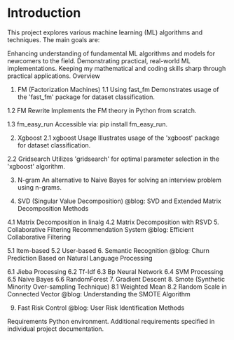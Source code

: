 # Introduction
This project explores various machine learning (ML) algorithms and techniques. The main goals are:

Enhancing understanding of fundamental ML algorithms and models for newcomers to the field.
Demonstrating practical, real-world ML implementations.
Keeping my mathematical and coding skills sharp through practical applications.
Overview
1. FM (Factorization Machines)
1.1 Using fast_fm
Demonstrates usage of the 'fast_fm' package for dataset classification.

1.2 FM Rewrite
Implements the FM theory in Python from scratch.

1.3 fm_easy_run
Accessible via: pip install fm_easy_run.

2. Xgboost
2.1 xgboost Usage
Illustrates usage of the 'xgboost' package for dataset classification.

2.2 Gridsearch
Utilizes 'gridsearch' for optimal parameter selection in the 'xgboost' algorithm.

3. N-gram
An alternative to Naive Bayes for solving an interview problem using n-grams.

4. SVD (Singular Value Decomposition)
@blog: SVD and Extended Matrix Decomposition Methods

4.1 Matrix Decomposition in linalg
4.2 Matrix Decomposition with RSVD
5. Collaborative Filtering Recommendation System
@blog: Efficient Collaborative Filtering

5.1 Item-based
5.2 User-based
6. Semantic Recognition
@blog: Churn Prediction Based on Natural Language Processing

6.1 Jieba Processing
6.2 Tf-Idf
6.3 Bp Neural Network
6.4 SVM Processing
6.5 Naive Bayes
6.6 RandomForest
7. Gradient Descent
8. Smote (Synthetic Minority Over-sampling Technique)
8.1 Weighted Mean
8.2 Random Scale in Connected Vector
@blog: Understanding the SMOTE Algorithm

9. Fast Risk Control
@blog: User Risk Identification Methods

Requirements
Python environment.
Additional requirements specified in individual project documentation.
